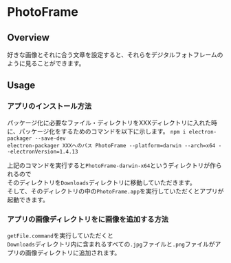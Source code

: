 # PhotoFrame

## Overview
好きな画像とそれに合う文章を設定すると、それらをデジタルフォトフレームのように見ることができます。

## Usage

### アプリのインストール方法
パッケージ化に必要なファイル・ディレクトリをXXXディレクトリに入れた時に、パッケージ化をするためのコマンドを以下に示します。
`npm i electron-packager --save-dev`  
`electron-packager XXXへのパス PhotoFrame --platform=darwin --arch=x64 --electronVersion=1.4.13`

上記のコマンドを実行すると`PhotoFrame-darwin-x64`というディレクトリが作られるので  
そのディレクトリを`Downloads`ディレクトリに移動していただきます。  
そして、そのディレクトリの中の`PhotoFrame.app`を実行していただくとアプリが起動できます。

### アプリの画像ディレクトリをに画像を追加する方法
`getFile.command`を実行していただくと  
`Downloads`ディレクトリ内に含まれるすべての`.jpg`ファイルと`.png`ファイルがアプリの画像ディレクトリに追加されます。
